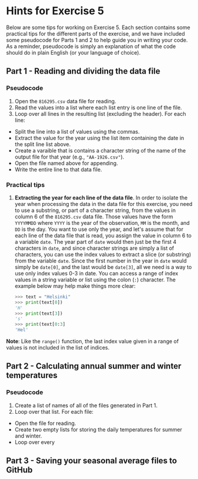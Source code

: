 # Hints for Exercise 5
Below are some tips for working on Exercise 5.
Each section contains some practical tips for the different parts of the exercise, and we have included some pseudocode for Parts 1 and 2 to help guide you in writing your code.
As a reminder, pseudocode is simply an explanation of what the code should do in plain English (or your language of choice).

## Part 1 - Reading and dividing the data file
### Pseudocode
1. Open the `816295.csv` data file for reading.
2. Read the values into a list where each list entry is one line of the file.
3. Loop over all lines in the resulting list (excluding the header). For each line:
  - Split the line into a list of values using the commas.
  - Extract the value for the year using the list item containing the date in the split line list above.
  - Create a varaible that is contains a character string of the name of the output file for that year (e.g., `"AA-1926.csv"`).
  - Open the file named above for appending.
  - Write the entire line to that data file.

### Practical tips
1. **Extracting the year for each line of the data file**.
In order to isolate the year when processing the data in the data file for this exercise, you need to use a substring, or part of a character string, from the values in column 6 of the `816295.csv` data file.
Those values have the form `YYYYMMDD` where `YYYY` is the year of the observation, `MM` is the month, and `DD` is the day.
You want to use only the year, and let's assume that for each line of the data file that is read, you assign the value in column 6 to a variable `date`.
The year part of `date` would then just be the first 4 characters in `date`, and since character strings are simply a list of characters, you can use the index values to extract a slice (or substring) from the variable `date`.
Since the first number in the year in `date` would simply be `date[0]`, and the last would be `date[3]`, all we need is a way to use only index values 0-3 in date.
You can access a range of index values in a string variable or list using the colon (`:`) character.
The example below may help make things more clear:

    ```python
    >>> text = "Helsinki"
    >>> print(text[0])
    'H'
    >>> print(text[3])
    's'
    >>> print(text[0:3]
    'Hel'
    ```
**Note**: Like the `range()` function, the last index value given in a range of values is not included in the list of indices.

## Part 2 - Calculating annual summer and winter temperatures
### Pseudocode
1. Create a list of names of all of the files generated in Part 1.
2. Loop over that list. For each file:
  - Open the file for reading.
  - Create two empty lists for storing the daily temperatures for summer and winter.
  - Loop over every 

## Part 3 - Saving your seasonal average files to GitHub
